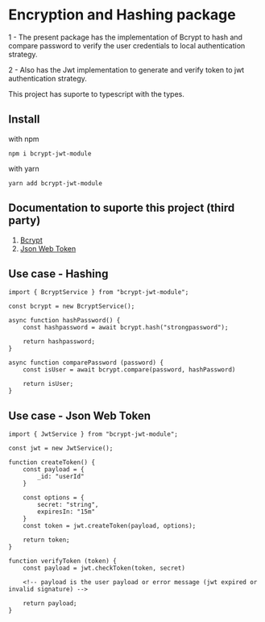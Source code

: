 # Encryption and Hashing package

1 - The present package has the implementation of Bcrypt to hash and compare password to verify the user credentials to local authentication strategy.

2 - Also has the Jwt implementation to generate and verify token to jwt authentication strategy.

This project has suporte to typescript with the types.

## Install

with npm

```
npm i bcrypt-jwt-module
```

with yarn

```
yarn add bcrypt-jwt-module
```

## Documentation to suporte this project (third party)

1. [Bcrypt](https://www.npmjs.com/package/bcrypt)
2. [Json Web Token](https://www.npmjs.com/package/jsonwebtoken)

## Use case - Hashing

```
import { BcryptService } from "bcrypt-jwt-module";

const bcrypt = new BcryptService();

async function hashPassword() {
    const hashpassword = await bcrypt.hash("strongpassword");

    return hashpassword;
}
```

```
async function comparePassword (password) {
    const isUser = await bcrypt.compare(password, hashPassword)

    return isUser;
}
```

## Use case - Json Web Token

```
import { JwtService } from "bcrypt-jwt-module";

const jwt = new JwtService();

function createToken() {
    const payload = {
        _id: "userId"
    }

    const options = {
        secret: "string",
        expiresIn: "15m"
    }
    const token = jwt.createToken(payload, options);

    return token;
}
```

```
function verifyToken (token) {
    const payload = jwt.checkToken(token, secret)

    <!-- payload is the user payload or error message (jwt expired or invalid signature) -->

    return payload;
}
```
